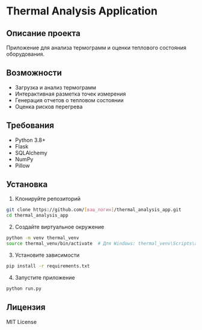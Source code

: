 # Thermal Analysis Application

## Описание проекта
Приложение для анализа термограмм и оценки теплового состояния оборудования.

## Возможности
- Загрузка и анализ термограмм
- Интерактивная разметка точек измерения
- Генерация отчетов о тепловом состоянии
- Оценка рисков перегрева

## Требования
- Python 3.8+
- Flask
- SQLAlchemy
- NumPy
- Pillow

## Установка
1. Клонируйте репозиторий
```bash
git clone https://github.com/[ваш_логин]/thermal_analysis_app.git
cd thermal_analysis_app
```

2. Создайте виртуальное окружение
```bash
python -m venv thermal_venv
source thermal_venv/bin/activate  # Для Windows: thermal_venv\Scripts\activate
```

3. Установите зависимости
```bash
pip install -r requirements.txt
```

4. Запустите приложение
```bash
python run.py
```

## Лицензия
MIT License

